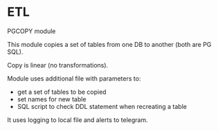 # ETL
PGCOPY module

This module copies a set of tables from one DB to another (both are PG SQL).

Copy is linear (no transformations).

Module uses additional file with parameters to: 
 * get a set of tables to be copied
 * set names for new table
 * SQL script to check DDL statement when recreating a table

It uses logging to local file and alerts to telegram.
